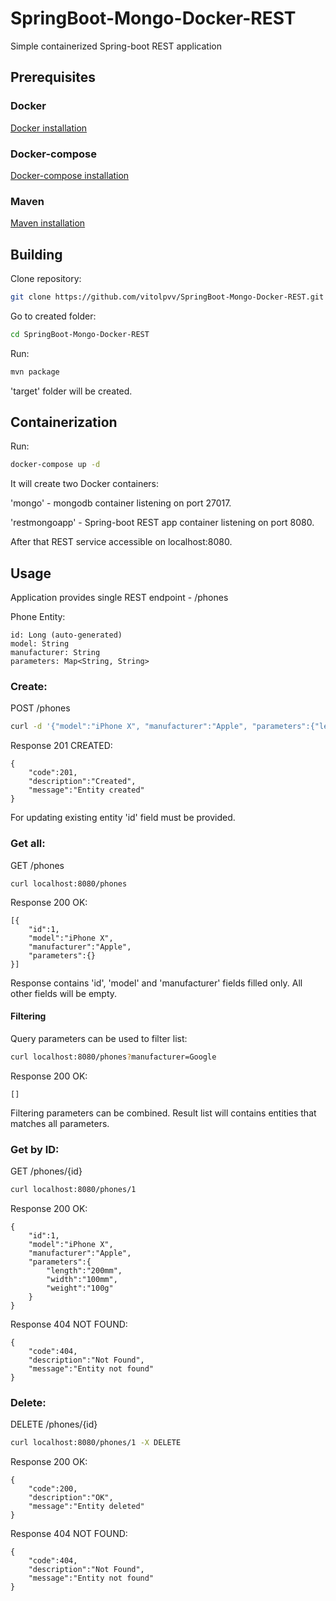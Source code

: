 # SpringBoot-Mongo-Docker-REST
Simple containerized Spring-boot REST application
## Prerequisites
### Docker
[Docker installation](https://docs.docker.com/install/linux/docker-ce/ubuntu/)
### Docker-compose
[Docker-compose installation](https://docs.docker.com/compose/install/)
### Maven
[Maven installation](https://maven.apache.org/install.html)
## Building
Clone repository:
```bash
git clone https://github.com/vitolpvv/SpringBoot-Mongo-Docker-REST.git
```
Go to created folder:
```bash
cd SpringBoot-Mongo-Docker-REST
```
Run:
```bash
mvn package
```
'target' folder will be created.
## Containerization
Run:
```bash
docker-compose up -d
```
It will create two Docker containers:

'mongo' - mongodb container listening on port 27017.

'restmongoapp' - Spring-boot REST app container listening on port 8080.

After that REST service accessible on localhost:8080.
## Usage
Application provides single REST endpoint - /phones

Phone Entity:
```text
id: Long (auto-generated)
model: String
manufacturer: String
parameters: Map<String, String>
```
### Create:
POST /phones
```bash
curl -d '{"model":"iPhone X", "manufacturer":"Apple", "parameters":{"length":"200mm","width":"100mm","weight":"100g"}}' -H "Content-Type: application/json" -X POST localhost:8080/phones
```
Response 201 CREATED:
```text
{
    "code":201,
    "description":"Created",
    "message":"Entity created"
}
```
For updating existing entity 'id' field must be provided.
### Get all:
GET /phones
```text
curl localhost:8080/phones
```
Response 200 OK:
```text
[{
    "id":1,
    "model":"iPhone X",
    "manufacturer":"Apple",
    "parameters":{}
}]
```

Response contains 'id', 'model' and 'manufacturer' fields filled only. All other fields will be empty.
#### Filtering
Query parameters can be used to filter list:
```bash
curl localhost:8080/phones?manufacturer=Google
```
Response 200 OK:
```text
[]
```
Filtering parameters can be combined. Result list will contains entities that matches all parameters.
### Get by ID:
GET /phones/{id}
```bash
curl localhost:8080/phones/1
```
Response 200 OK:
```text
{
    "id":1,
    "model":"iPhone X",
    "manufacturer":"Apple",
    "parameters":{
        "length":"200mm",
        "width":"100mm",
        "weight":"100g"
    }
}
```
Response 404 NOT FOUND:
```text
{
    "code":404,
    "description":"Not Found",
    "message":"Entity not found"
}
```
### Delete:
DELETE /phones/{id}
```bash
curl localhost:8080/phones/1 -X DELETE
```
Response 200 OK:
```text
{
    "code":200,
    "description":"OK",
    "message":"Entity deleted"
}
```
Response 404 NOT FOUND:
```text
{
    "code":404,
    "description":"Not Found",
    "message":"Entity not found"
}
```